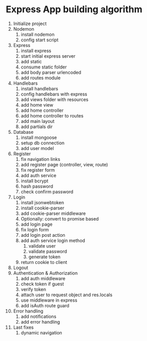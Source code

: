 # Express App building algorithm

1. Initialize project
2. Nodemon
   1. install nodemon
   2. config start script
3. Express
   1. install express
   2. start initial express server
   3. add static 
   4. consume static folder
   5. add body parser urlencoded
   6. add routes module
4. Handlebars
   1. install handlebars
   2. config handlebars with express
   3. add views folder with resources
   4. add home view
   5. add home controller
   6. add home controller to routes
   7. add main layout
   8. add partials dir
5. Database
   1. install mongoose
   2. setup db connection
   3. add user model
6. Register
   1. fix navigation links
   2. add register page (controller, view, route)
   3. fix register form
   4. add auth service
   5. install bcrypt
   6. hash password
   7. check confirm password
7. Login
   1. install jsonwebtoken
   2. install cookie-parser
   3. add cookie-parser middleware
   4. Optionally: convert to promise based
   5. add login page
   6. fix login form
   7. add login post action
   8. add auth service login method
      1. validate user
      2. validate password
      3. generate token
   9. return cookie to client
8. Logout
9. Authentication & Authorization
   1.  add auth middleware
   2.  check token if guest
   3.  verify token
   4.  attach user to request object and res.locals
   5.  use middleware in express
   6.  add isAuth route guard
10. Error handling
    1.  add notifications
    2.  add error handling
11. Last fixes
    1.  dynamic navigation